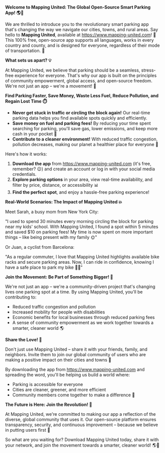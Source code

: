 **Welcome to Mapping United: The Global Open-Source Smart Parking App! 🌎🚗**

We are thrilled to introduce you to the revolutionary smart parking app that's changing the way we navigate our cities, towns, and rural areas. Say hello to **Mapping United**, available at https://www.mapping-united.com! 📲 This 100% free, open-source app supports all languages, works in every country and county, and is designed for everyone, regardless of their mode of transportation. 🌈

**What sets us apart? 💡**

At Mapping United, we believe that parking should be a seamless, stress-free experience for everyone. That's why our app is built on the principles of community empowerment, global access, and open-source freedom. We're not just an app – we're a movement! 🌟

**Find Parking Faster, Save Money, Waste Less Fuel, Reduce Pollution, and Regain Lost Time ⏱️**

* **Never get stuck in traffic or circling the block again!** Our real-time parking data helps you find available spots quickly and efficiently.
* **Save money on fuel and parking fees!** By reducing your time spent searching for parking, you'll save gas, lower emissions, and keep more cash in your pocket 💸
* **Contribute to a cleaner environment!** With reduced traffic congestion, pollution decreases, making our planet a healthier place for everyone 🌿

Here's how it works:

1. **Download the app** from https://www.mapping-united.com (it's free, remember? 😉) and create an account or log in with your social media credentials.
2. **Explore parking options** in your area, view real-time availability, and filter by price, distance, or accessibility 📊
3. **Find the perfect spot**, and enjoy a hassle-free parking experience!

**Real-World Scenarios: The Impact of Mapping United 💥**

Meet Sarah, a busy mom from New York City:

"I used to spend 30 minutes every morning circling the block for parking near my kids' school. With Mapping United, I found a spot within 5 minutes and saved $10 on parking fees! My time is now spent on more important things – like being present with my family 🌞"

Or Juan, a cyclist from Barcelona:

"As a regular commuter, I love that Mapping United highlights available bike racks and secure parking areas. Now, I can ride in confidence, knowing I have a safe place to park my bike 🚴‍♂️"

**Join the Movement: Be Part of Something Bigger! 🌟**

We're not just an app – we're a community-driven project that's changing lives one parking spot at a time. By using Mapping United, you'll be contributing to:

* Reduced traffic congestion and pollution
* Increased mobility for people with disabilities
* Economic benefits for local businesses through reduced parking fees
* A sense of community empowerment as we work together towards a smarter, cleaner world 🌎

**Share the Love! 🤩**

Don't just use Mapping United – share it with your friends, family, and neighbors. Invite them to join our global community of users who are making a positive impact on their cities and towns 🌟

By downloading the app from https://www.mapping-united.com and spreading the word, you'll be helping us build a world where:

* Parking is accessible for everyone
* Cities are cleaner, greener, and more efficient
* Community members come together to make a difference 💖

**The Future is Here: Join the Revolution! 🚀**

At Mapping United, we're committed to making our app a reflection of the diverse, global community that uses it. Our open-source platform ensures transparency, security, and continuous improvement – because we believe in putting users first 🙏

So what are you waiting for? Download Mapping United today, share it with your network, and join the movement towards a smarter, cleaner world! 🌎💖